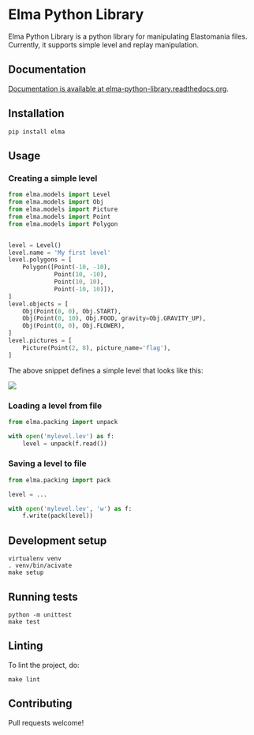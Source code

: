 # Elma Python Library

Elma Python Library is a python library for manipulating Elastomania files.
Currently, it supports simple level and replay manipulation.

## Documentation

[Documentation is available at elma-python-library.readthedocs.org](https://elma-python-library.readthedocs.org).

## Installation

```
pip install elma
```

## Usage

### Creating a simple level
```python
from elma.models import Level
from elma.models import Obj
from elma.models import Picture
from elma.models import Point
from elma.models import Polygon


level = Level()
level.name = 'My first level'
level.polygons = [
    Polygon([Point(-10, -10),
             Point(10, -10),
             Point(10, 10),
             Point(-10, 10)]),
]
level.objects = [
    Obj(Point(0, 0), Obj.START),
    Obj(Point(0, 10), Obj.FOOD, gravity=Obj.GRAVITY_UP),
    Obj(Point(0, 0), Obj.FLOWER),
]
level.pictures = [
    Picture(Point(2, 8), picture_name='flag'),
]
```

The above snippet defines a simple level that looks like this:

![](http://i.imgur.com/cl8SJgk.png)


### Loading a level from file
```python
from elma.packing import unpack

with open('mylevel.lev') as f:
    level = unpack(f.read())
```

### Saving a level to file
```python
from elma.packing import pack

level = ...

with open('mylevel.lev', 'w') as f:
    f.write(pack(level))
```

## Development setup

```
virtualenv venv
. venv/bin/acivate
make setup
```

## Running tests

```
python -m unittest
make test
```

## Linting

To lint the project, do:

```
make lint
```

## Contributing

Pull requests welcome!
